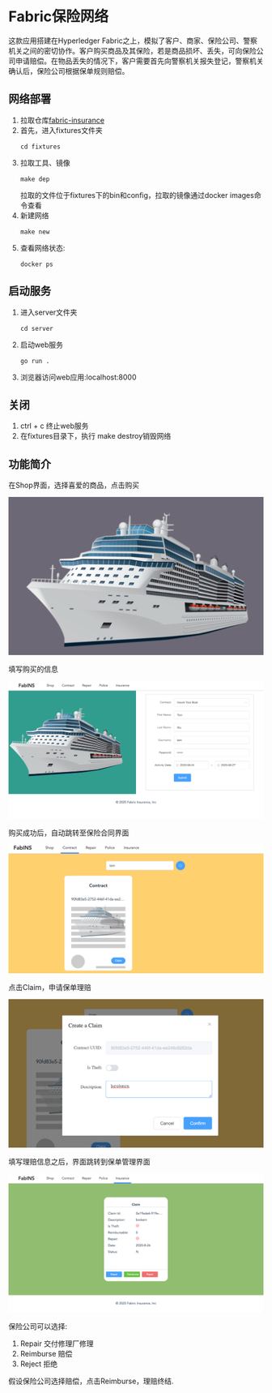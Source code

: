 # Fabric保险网络
这款应用搭建在Hyperledger Fabric之上，模拟了客户、商家、保险公司、警察机关之间的密切协作。客户购买商品及其保险，若是商品损坏、丢失，可向保险公司申请赔偿。在物品丢失的情况下，客户需要首先向警察机关报失登记，警察机关确认后，保险公司根据保单规则赔偿。

## 网络部署
1. 拉取仓库[fabric-insurance](https://github.com/stephenwu2020/fabric-insurance)
2. 首先，进入fixtures文件夹
   ```
   cd fixtures
   ```
3. 拉取工具、镜像
   ```
   make dep
   ```
    拉取的文件位于fixtures下的bin和config，拉取的镜像通过docker images命令查看
4. 新建网络
   ```
   make new
   ```
5. 查看网络状态:
    ```
    docker ps
    ```

## 启动服务
1. 进入server文件夹
   ```
   cd server
   ```
2. 启动web服务
   ```
   go run .
   ```
3. 浏览器访问web应用:localhost:8000

## 关闭
1. ctrl + c 终止web服务
2. 在fixtures目录下，执行 make destroy销毁网络

## 功能简介
在Shop界面，选择喜爱的商品，点击购买

![s1](/showcase/s1.png)

填写购买的信息

![s2](/showcase/s2.png)

购买成功后，自动跳转至保险合同界面

![s3](/showcase/s3.png)

点击Claim，申请保单理赔

![s4](/showcase/s4.png)

填写理赔信息之后，界面跳转到保单管理界面

![s5](/showcase/s5.png)

保险公司可以选择:
1. Repair 交付修理厂修理
2. Reimburse 赔偿
3. Reject 拒绝
   
假设保险公司选择赔偿，点击Reimburse，理赔终结.
